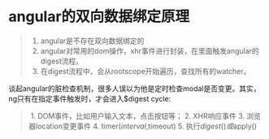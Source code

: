 # angular的双向数据绑定原理
> 1. angular是不存在双向数据绑定的
> 2. angular对常用的dom操作，xhr事件进行封装，在里面触发angular的digest流程。
> 3. 在digest流程中，会从rootscope开始遍历，查找所有的watcher。

谈起angular的脏检查机制，很多人误以为他是定时检查modal是否变更。其实，ng只有在指定事件触发时，才会进入$digest cycle:
> 1. DOM事件，比如用户输入文本，点击按钮等；
> 2. XHR响应事件
> 3. 浏览器location变更事件
> 4. timer($interval,$timeout)
> 5. 执行$digest()或$apply()


